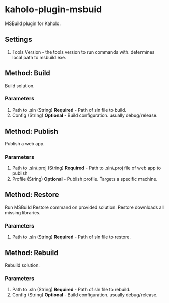 # kaholo-plugin-msbuid
MSBuild plugin for Kaholo.

## Settings
1. Tools Version - the tools version to run commands with. determines local path to msbuild.exe.

## Method: Build
Build solution.


### Parameters
1. Path to .sln (String) **Required** - Path of sln file to build.
2. Config (String) **Optional** - Build configuration. usually debug/release.

## Method: Publish
Publish a web app.

### Parameters
1. Path to .sln\\.proj (String) **Required** - Path to .sln\\.proj file of web app to publish
2. Profile (String) **Optional** - Publish profile. Targets a specific machine.

## Method: Restore
Run MSBuild Restore command on provided solution. Restore downloads all missing libraries.

### Parameters
1. Path to .sln (String) **Required** - Path of sln file to restore.

## Method: Rebuild
Rebuild solution.

### Parameters
1. Path to .sln (String) **Required** - Path of sln file to rebuild.
2. Config (String) **Optional** - Build configuration. usually debug/release.
